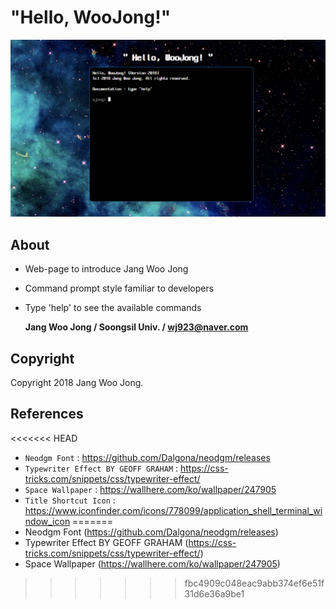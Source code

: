 # "Hello, WooJong!"

![main_screen](img\main_screen.png)

## About

- Web-page to introduce Jang Woo Jong

- Command prompt style familiar to developers

- Type 'help' to see the available commands

  **Jang Woo Jong / Soongsil Univ. / wj923@naver.com**

## Copyright
Copyright 2018 Jang Woo Jong.

## References
<<<<<<< HEAD
- `Neodgm Font` : https://github.com/Dalgona/neodgm/releases
- `Typewriter Effect BY GEOFF GRAHAM` : https://css-tricks.com/snippets/css/typewriter-effect/
- `Space Wallpaper` : https://wallhere.com/ko/wallpaper/247905
- `Title Shortcut Icon` : https://www.iconfinder.com/icons/778099/application_shell_terminal_window_icon
=======
- Neodgm Font (https://github.com/Dalgona/neodgm/releases)
- Typewriter Effect BY GEOFF GRAHAM (https://css-tricks.com/snippets/css/typewriter-effect/)
- Space Wallpaper (https://wallhere.com/ko/wallpaper/247905)
>>>>>>> fbc4909c048eac9abb374ef6e51f31d6e36a9be1
